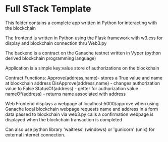 # Full STack Template
This folder contains a complete app written in Python for interacting with the blockchain

The frontend is written in Python using the
Flask framework with w3.css for display and blockchain connection thru Web3.py

The backend is a contract on the Ganache testnet written in Vyper
(python derived blockchain programming language)

Application is a simple key:value store of authorizations on the blockchain

Contract Functions:
    Approve(address,name)- stores a True value and name at blockchain address 
    DisApprove(address,name) - changes authorization value to False
    StatusOf(address) - getter for authorization value
    nameOf(address) - returns name associated with address

Web Frontend displays a webpage at localhost:5000/approve when using Ganache local blockchain
    webpage requests name and address in a form 
    data passed to blockchain via web3.py calls
a confirmation webpage is displayed when the blockchain transaction is completed

Can also use python library 'waitress' (windows) or 'gunicorn' (unix) for external internet connection. 

